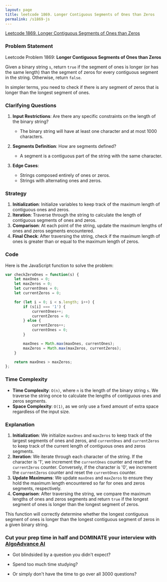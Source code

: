 ```yaml
---
layout: page
title: leetcode 1869. Longer Contiguous Segments of Ones than Zeros
permalink: /s1869-js
---
```

[Leetcode 1869. Longer Contiguous Segments of Ones than Zeros](https://algoadvance.github.io/algoadvance/l1869)
### Problem Statement
Leetcode Problem 1869: **Longer Contiguous Segments of Ones than Zeros**

Given a binary string `s`, return `true` if the segment of ones is longer (or has the same length) than the segment of zeros for every contiguous segment in the string. Otherwise, return `false`.

In simpler terms, you need to check if there is any segment of zeros that is longer than the longest segment of ones.

### Clarifying Questions
1. **Input Restrictions**: Are there any specific constraints on the length of the binary string?
   - The binary string will have at least one character and at most 1000 characters.
   
2. **Segments Definition**: How are segments defined?
   - A segment is a contiguous part of the string with the same character.

3. **Edge Cases**:
   - Strings composed entirely of ones or zeros.
   - Strings with alternating ones and zeros.

### Strategy
1. **Initialization**: Initialize variables to keep track of the maximum length of contiguous ones and zeros.
2. **Iteration**: Traverse through the string to calculate the length of contiguous segments of ones and zeros.
3. **Comparison**: At each point of the string, update the maximum lengths of ones and zeros segments encountered.
4. **Final Check**: After traversing the string, check if the maximum length of ones is greater than or equal to the maximum length of zeros.

### Code
Here is the JavaScript function to solve the problem:

```javascript
var checkZeroOnes = function(s) {
    let maxOnes = 0;
    let maxZeros = 0;
    let currentOnes = 0;
    let currentZeros = 0;

    for (let i = 0; i < s.length; i++) {
        if (s[i] === '1') {
            currentOnes++;
            currentZeros = 0;
        } else {
            currentZeros++;
            currentOnes = 0;
        }

        maxOnes = Math.max(maxOnes, currentOnes);
        maxZeros = Math.max(maxZeros, currentZeros);
    }

    return maxOnes > maxZeros;
};
```

### Time Complexity
- **Time Complexity**: `O(n)`, where `n` is the length of the binary string `s`. We traverse the string once to calculate the lengths of contiguous ones and zeros segments.
- **Space Complexity**: `O(1)`, as we only use a fixed amount of extra space regardless of the input size.

### Explanation
1. **Initialization**: We initialize `maxOnes` and `maxZeros` to keep track of the largest segments of ones and zeros, and `currentOnes` and `currentZeros` to keep track of the current length of contiguous ones and zeros segments.
2. **Iteration**: We iterate through each character of the string. If the character is '1', we increment the `currentOnes` counter and reset the `currentZeros` counter. Conversely, if the character is '0', we increment the `currentZeros` counter and reset the `currentOnes` counter.
3. **Update Maximums**: We update `maxOnes` and `maxZeros` to ensure they hold the maximum length encountered so far for ones and zeros segments, respectively.
4. **Comparison**: After traversing the string, we compare the maximum lengths of ones and zeros segments and return `true` if the longest segment of ones is longer than the longest segment of zeros.

This function will correctly determine whether the longest contiguous segment of ones is longer than the longest contiguous segment of zeros in a given binary string.


### Cut your prep time in half and DOMINATE your interview with [AlgoAdvance AI](https://algoAdvance.com)

- Got blindsided by a question you didn't expect?

- Spend too much time studying?

- Or simply don't have the time to go over all 3000 questions?

